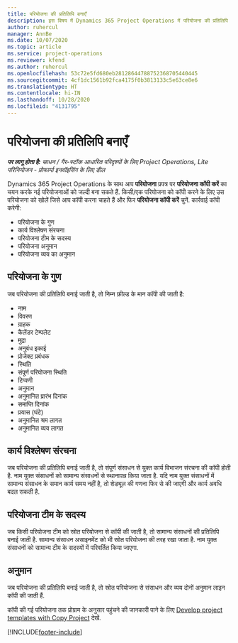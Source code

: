 ```yaml
---
title: परियोजना की प्रतिलिपि बनाएँ
description: इस विषय में Dynamics 365 Project Operations में परियोजना की प्रतिलिपि बनाने की जानकारी दी गई है.
author: ruhercul
manager: AnnBe
ms.date: 10/07/2020
ms.topic: article
ms.service: project-operations
ms.reviewer: kfend
ms.author: ruhercul
ms.openlocfilehash: 53c72e5fd680eb28128644788752368705440445
ms.sourcegitcommit: 4cf1dc1561b92fca4175f0b3813133c5e63ce8e6
ms.translationtype: HT
ms.contentlocale: hi-IN
ms.lasthandoff: 10/28/2020
ms.locfileid: "4131795"
---
```

# <a name="copy-a-project"></a>परियोजना की प्रतिलिपि बनाएँ

_**पर लागू होता है:** साधन / गैर-स्टॉक आधारित परिदृश्यों के लिए Project Operations, Lite परिनियोजन - प्रोफार्मा इनवॉइसिंग के लिए डील_

Dynamics 365 Project Operations के साथ आप **परियोजना** प्रपत्र पर **परियोजना कॉपी करें** का चयन करके नई परियोजनाओं को जल्दी बना सकते हैं. किसी/एक परियोजना को कॉपी करने के लिए उस परियोजना को खोलें जिसे आप कॉपी करना चाहते हैं और फिर **परियोजना कॉपी करें** चुनें. कार्रवाई कॉपी करेगी:

- परियोजना के गुण
- कार्य विश्लेषण संरचना
- परियोजना टीम के सदस्य
- परियोजना अनुमान
- परियोजना व्यय का अनुमान

## <a name="project-properties"></a>परियोजना के गुण

जब परियोजना की प्रतिलिपि बनाई जाती है, तो निम्न फ़ील्ड के मान कॉपी की जाती है:

- नाम
- विवरण
- ग्राहक
- कैलेंडर टेम्पलेट
- मुद्रा
- अनुबंध इकाई
- प्रोजेक्ट प्रबंधक
- स्थिति
- संपूर्ण परियोजना स्थिति
- टिप्पणी
- अनुमान
- अनुमानित प्रारंभ दिनांक
- समाप्ति दिनांक
- प्रयास (घंटे)
- अनुमानित श्रम लागत
- अनुमानित व्यय लागत

## <a name="work-breakdown-structure"></a>कार्य विश्लेषण संरचना

जब परियोजना की प्रतिलिपि बनाई जाती है, तो संपूर्ण संसाधन से युक्त कार्य विभाजन संरचना की कॉपी होती है. नाम युक्त संसाधनों को सामान्य संसाधनों से स्थानापन्न किया जाता है. यदि नाम युक्त संसाधनों में सामान्य संसाधन के समान कार्य समय नहीं है, तो शेड्यूल की गणना फिर से की जाएगी और कार्य अवधि बदल सकती है.

## <a name="project-team-members"></a>परियोजना टीम के सदस्य

जब किसी परियोजना टीम को स्रोत परियोजना से कॉपी की जाती है, तो सामान्य संसाधनों की प्रतिलिपि बनाई जाती है. सामान्य संसाधन असाइनमेंट को भी स्रोत परियोजना की तरह रखा जाता है. नाम युक्त संसाधनों को सामान्य टीम के सदस्यों में परिवर्तित किया जाएगा.

## <a name="estimates"></a>अनुमान

जब परियोजना की प्रतिलिपि बनाई जाती है, तो स्रोत परियोजना से संसाधन और व्यय दोनों अनुमान लाइन कॉपी की जाती हैं. 

कॉपी की गई परियोजना तक प्रोग्राम के अनुसार पहुंचने की जानकारी पाने के लिए [Develop project templates with Copy Project](dev-copy-project.md) देखें.


[!INCLUDE[footer-include](../includes/footer-banner.md)]